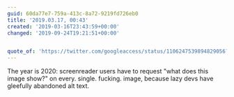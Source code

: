 ```yaml
---
guid: 60da77e7-759a-413c-8a72-9219fd726eb0
title: '2019.03.17, 00:43'
created: '2019-03-16T23:43:59+00:00'
changed: '2019-09-24T19:21:51+00:00'


quote_of: 'https://twitter.com/googleaccess/status/1106247539894829056?s=19'
---
```


The year is 2020: screenreader users have to request "what does this image show?" on every. single. fucking. image, because lazy devs have gleefully abandoned alt text.
